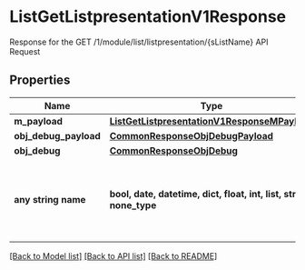 # ListGetListpresentationV1Response

Response for the GET /1/module/list/listpresentation/{sListName} API Request

## Properties
Name | Type | Description | Notes
------------ | ------------- | ------------- | -------------
**m_payload** | [**ListGetListpresentationV1ResponseMPayload**](ListGetListpresentationV1ResponseMPayload.md) |  | 
**obj_debug_payload** | [**CommonResponseObjDebugPayload**](CommonResponseObjDebugPayload.md) |  | [optional] 
**obj_debug** | [**CommonResponseObjDebug**](CommonResponseObjDebug.md) |  | [optional] 
**any string name** | **bool, date, datetime, dict, float, int, list, str, none_type** | any string name can be used but the value must be the correct type | [optional]

[[Back to Model list]](../README.md#documentation-for-models) [[Back to API list]](../README.md#documentation-for-api-endpoints) [[Back to README]](../README.md)


